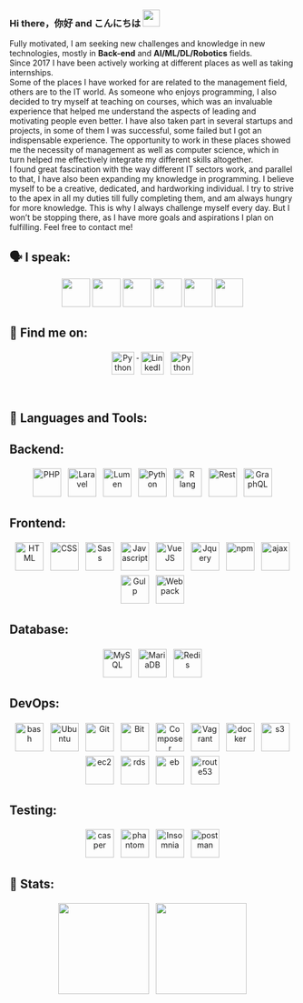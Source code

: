 ### Hi there，你好 and こんにちは <img src="https://raw.githubusercontent.com/MartinHeinz/MartinHeinz/master/wave.gif" width="30px">

  Fully motivated, I am seeking new challenges and knowledge in new technologies, mostly in <b>Back-end</b> and <b>AI/ML/DL/Robotics</b> fields.
<br>
  Since 2017 I have been actively working at different places as well as taking internships.
  <br>
  Some of the places I have worked for are related to the management field, others are to the IT world. As someone who enjoys programming, I also decided to try myself at teaching on courses, which was an invaluable experience that helped me understand the aspects of leading and motivating people even better. I have also taken part in several startups and projects, in some of them I was successful, some failed but I got an indispensable experience. The opportunity to work in these places showed me the necessity of management as well as computer science, which in turn helped me effectively integrate my different skills altogether.
  <br>
  I found great fascination with the way different IT sectors work, and parallel to that, I have also been expanding my knowledge in programming. I believe myself to be a creative, dedicated, and hardworking individual. I try to strive to the apex in all my duties till fully completing them, and am always hungry for more knowledge. This is why I always challenge myself every day. But I won’t be stopping there, as I have more goals and aspirations I plan on fulfilling.
Feel free to contact me! 

## 🗣 I speak:
<p align="center">
    <img height="50" src="https://www.flaticon.com/svg/vstatic/svg/164/164905.svg?token=exp=1616865284~hmac=977c1bc4b3c3215785dbafa931903bf2">
    <img height="50" src="https://www.flaticon.com/svg/vstatic/svg/168/168112.svg?token=exp=1616865137~hmac=64532ba28762468fdf75cfc6915ea098">
    <img height="50" src="https://www.flaticon.com/svg/vstatic/svg/168/168172.svg?token=exp=1616865134~hmac=53e650b4208dbee11cbf2deeba7ffc38">
    <img height="50" src="https://www.flaticon.com/svg/vstatic/svg/168/168164.svg?token=exp=1616865143~hmac=4f73ce3ebe9fcee423f7c27f13e34bbb">
    <img height="50" src="https://www.flaticon.com/svg/vstatic/svg/164/164938.svg?token=exp=1616865139~hmac=dbbdd93a08aa1eaa191da373c83030c7">
    <img height="50" src="https://www.flaticon.com/svg/vstatic/svg/168/168038.svg?token=exp=1616865147~hmac=68a5fd5501354bc2e438d5d189e530fd">
</p>
  
## 🔎 Find me on:
<p align="center">
 <a href="https://github.com/GaoFan98" target="_blank" rel="noopener noreferrer"> <img src="https://www.flaticon.com/svg/vstatic/svg/38/38401.svg?token=exp=1616865556~hmac=f541f87e6dbb6604d0a366f40c81fa3a" alt="Python" height="40" style="vertical-align:top; margin:4px"> </a>
 <a href="https://www.linkedin.com/in/vagif-aghayev-270298/" target="_blank" rel="noopener noreferrer"> <img src="https://www.flaticon.com/svg/vstatic/svg/124/124011.svg?token=exp=1616865458~hmac=53eca74e0ebf11e258fa438268e03530" alt="LinkedIn" height="40" style="vertical-align:top; margin:4px"></a>
 <a href="mailto:vagifaghayev270298@gmail.com"> <img src="https://www.flaticon.com/svg/vstatic/svg/281/281769.svg?token=exp=1616865612~hmac=9dd28ea25046e69856dffb6be7efafd4" alt="Python" height="40" style="vertical-align:top; margin:4px"></a>
</p>

<br/>

## 🔧 Languages and Tools:
## Backend:
<p align="center"> 
<img src="https://cdn3.iconfinder.com/data/icons/popular-services-brands/512/php-256.png" alt="PHP" height="50" style="vertical-align:top; margin:4px">
<img src="https://cdn3.iconfinder.com/data/icons/popular-services-brands/512/laravel-256.png" alt="Laravel" height="50" style="vertical-align:top; margin:4px">
<img src="https://cms-assets.tutsplus.com/uploads/users/433/posts/23928/preview_image/Untitled.png" alt="Lumen" height="50" style="vertical-align:top; margin:4px">
<img src="https://cdn4.iconfinder.com/data/icons/logos-and-brands/512/267_Python_logo-256.png" alt="Python" height="50" style="vertical-align:top; margin:4px">
<img src="https://cdn3.iconfinder.com/data/icons/logos-and-brands-adobe/512/285_R_Project-256.png" alt="R lang" height="50" style="vertical-align:top; margin:4px">
  
<img src="https://sileotech.com/wp-content/uploads/2018/03/DZYq1NzU0AEn12e.jpg" alt="Rest" height="50" style="vertical-align:top; margin:4px">
<img src="https://cdn4.iconfinder.com/data/icons/logos-brands-5/24/graphql-512.png" alt="GraphQL" height="50" style="vertical-align:top; margin:4px">
</p>

## Frontend:
<p align="center">
<img src="https://cdn1.iconfinder.com/data/icons/logotypes/32/badge-html-5-256.png" alt="HTML" height="50" style="vertical-align:top; margin:4px">
<img src="https://cdn1.iconfinder.com/data/icons/logotypes/32/badge-css-3-256.png" alt="CSS" height="50" style="vertical-align:top; margin:4px">
<img src="https://cdn4.iconfinder.com/data/icons/logos-and-brands/512/288_Sass_logo-256.png" alt="Sass" height="50" style="vertical-align:top; margin:4px">
<img src="https://cdn2.iconfinder.com/data/icons/designer-skills/128/code-programming-javascript-software-develop-command-language-256.png" alt="Javascript" height="50" style="vertical-align:top; margin:4px">
<img src="https://cdn4.iconfinder.com/data/icons/logos-and-brands/512/367_Vuejs_logo-256.png" alt="VueJS" height="50" style="vertical-align:top; margin:4px">
<img src="https://cdn4.iconfinder.com/data/icons/scripting-and-programming-languages/512/JQuery_logo-256.png" alt="Jquery" height="50" style="vertical-align:top; margin:4px">
<img src="https://cdn4.iconfinder.com/data/icons/logos-brands-5/24/npm-256.png" alt="npm" height="50" style="vertical-align:top; margin:4px">
<img src="https://lh3.googleusercontent.com/proxy/tGYXySjKeVtdyj35DzeGjrdc-V7_vtSpkQrHutp72mLeC_qdFxDEI4jV5uGJ80wecR2mApkY0e4YrXc" alt="ajax" height="50" style="vertical-align:top; margin:4px">
<img src="https://cdn4.iconfinder.com/data/icons/logos-brands-5/24/gulp-256.png" alt="Gulp" height="50" style="vertical-align:top; margin:4px">
<img src="https://raw.githubusercontent.com/webpack/media/master/logo/icon-square-big.png" alt="Webpack" height="50" style="vertical-align:top; margin:4px">
  
</p>

## Database:
<p align="center">
<img src="https://cdn4.iconfinder.com/data/icons/logos-3/181/MySQL-256.png" alt="MySQL" height="50" style="vertical-align:top; margin:4px">
<img src="https://www.vectorlogo.zone/logos/mariadb/mariadb-ar21.svg" alt="MariaDB" height="50" style="vertical-align:top; margin:4px">
<img src="https://cdn4.iconfinder.com/data/icons/redis-2/1451/Untitled-2-256.png" alt="Redis" height="50" style="vertical-align:top; margin:4px">
</p>

## DevOps:
<p align="center">
<img src="https://cdn0.iconfinder.com/data/icons/small-n-flat/24/678068-terminal-256.png" alt="bash" height="50" style="vertical-align:top; margin:4px">
<img src="https://cdn4.iconfinder.com/data/icons/logos-and-brands/512/348_Ubuntu_logo-256.png" alt="Ubuntu" height="50" style="vertical-align:top; margin:4px">
<img src="https://cdn0.iconfinder.com/data/icons/social-network-9/50/29-256.png" alt="Git" height="50" style="vertical-align:top; margin:4px">
<img src="https://cdn3.iconfinder.com/data/icons/popular-services-brands/512/bitbucket-256.png" alt="Bit" height="50" style="vertical-align:top; margin:4px">
<img src="https://cdn.iconscout.com/icon/free/png-256/composer-285363.png" alt="Composer" height="50" style="vertical-align:top; margin:4px">
<img src="https://cdn4.iconfinder.com/data/icons/logos-brands-5/24/vagrant-256.png" alt="Vagrant" height="50" style="vertical-align:top; margin:4px">
<img src="https://cdn3.iconfinder.com/data/icons/logos-and-brands-adobe/512/97_Docker-256.png" alt="docker" height="50" style="vertical-align:top; margin:4px">
<img src="https://cdn2.iconfinder.com/data/icons/amazon-aws-stencils/100/Storage__Content_Delivery_Amazon_S3-256.png" alt="s3" height="50" style="vertical-align:top; margin:4px">
<img src="https://cdn2.iconfinder.com/data/icons/amazon-aws-stencils/100/Compute__Networking_copy_Amazon_EC2---256.png"  alt="ec2" height="50" style="vertical-align:top; margin:4px">
<img src="https://cdn2.iconfinder.com/data/icons/amazon-aws-stencils/100/Database_copy_Amazon_RDS-256.png" alt="rds" height="50" style="vertical-align:top; margin:4px">
<img src="https://cdn2.iconfinder.com/data/icons/amazon-aws-stencils/100/Deployment__Management_copy_Elastic_Beanstalk-256.png" alt="eb" height="50" style="vertical-align:top; margin:4px">
<img src="https://cdn2.iconfinder.com/data/icons/amazon-aws-stencils/100/Compute__Networking_copy_Amazon_Route_53-256.png" alt="route53" height="50" style="vertical-align:top; margin:4px">
</p>

## Testing:
<p align="center">
<img src="https://www.drupal.org/files/styles/grid-3-2x/public/project-images/Selection_004_1.png?itok=8_C0Hy4R" alt="casper" height="50" style="vertical-align:top; margin:4px">
<img src="https://iradul.gallerycdn.vsassets.io/extensions/iradul/debugger-for-phantomjs/0.1.1/1476808152131/Microsoft.VisualStudio.Services.Icons.Default" alt="phantom" height="50" style="vertical-align:top; margin:4px">
<img src="https://encrypted-tbn0.gstatic.com/images?q=tbn:ANd9GcQCcSQCXNX5ajYJ4poNmfD2nYJ6iN_EdKQjNA&usqp=CAU" alt="Insomnia" height="50" style="vertical-align:top; margin:4px">
<img src="https://miro.medium.com/max/512/1*fVBL9mtLJmHIH6YpU7WvHQ.png" alt="postman" height="50" style="vertical-align:top; margin:4px">
</p>

## 💯 Stats:
<p align="center">
<img height="160" style="vertical-align:top; margin:4px" src="https://github-readme-stats.vercel.app/api?username=GaoFan98&show_icons=true&hide_border=true&&count_private=true&include_all_commits=true&theme=dracula" />          
<img height="160" style="vertical-align:top; margin:4px" src="https://github-readme-stats.vercel.app/api/top-langs/?username=GaoFan98&hide=blade,html,css,MATLAB,jupyter%20notebook&langs_count=20&layout=compact&theme=dracula" />
</p>
